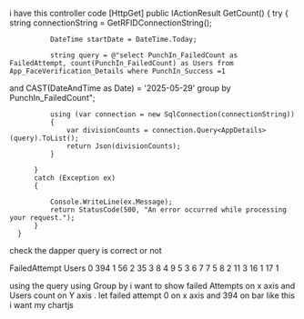 i have this controller code 
      [HttpGet]
      public IActionResult GetCount()
      {
          try
          {
              string connectionString = GetRFIDConnectionString();


              DateTime startDate = DateTime.Today;
            
              string query = @"select PunchIn_FailedCount as FailedAttempt, count(PunchIn_FailedCount) as Users from App_FaceVerification_Details where PunchIn_Success =1
and CAST(DateAndTime as Date) = '2025-05-29'
group by PunchIn_FailedCount";

              using (var connection = new SqlConnection(connectionString))
              {
                  var divisionCounts = connection.Query<AppDetails>(query).ToList();
                  return Json(divisionCounts);
              }

          }
          catch (Exception ex)
          {

              Console.WriteLine(ex.Message);
              return StatusCode(500, "An error occurred while processing your request.");
          }
      }
check the dapper query is correct or not 

FailedAttempt	Users
0	394
1	56
2	35
3	8
4	9
5	3
6	7
7	5
8	2
11	3
16	1
17	1

using the query using Group by i want to show failed Attempts on x axis and Users count on Y axis . let failed attempt 0 on x axis and 394 on bar like this i want my chartjs


